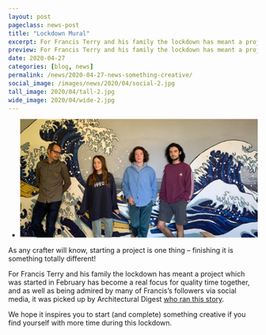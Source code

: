 ```yaml
---
layout: post
pageclass: news-post
title: "Lockdown Mural"
excerpt: For Francis Terry and his family the lockdown has meant a project which was started in February has become a real focus for quality time together... it was picked up by Architectural Digest who ran the story.
preview: For Francis Terry and his family the lockdown has meant a project which was started in February has become a real focus for quality time together... it was picked up by Architectural Digest who ran the story.
date: 2020-04-27
categories: [blog, news]
permalink: /news/2020-04-27-news-something-creative/
social_image: /images/news/2020/04/social-2.jpg
tall_image: 2020/04/tall-2.jpg
wide_image: 2020/04/wide-2.jpg
---
```


<ul class="list">
	<li class="full">
		<a class="fancybox" rel="group" href="/images/news/2020/04/02.jpg">
			<img src="/images/news/2020/04/thumbs/02.jpg" alt="Francis is interviewed by his son." />
		</a>
	</li>
</ul>

As any crafter will know, starting a project is one thing – finishing it is something totally different!

For Francis Terry and his family the lockdown has meant a project which was started in February has become a real focus for quality time together, and as well as being admired by many of Francis’s followers via social media, it was picked up by Architectural Digest <a href="https://www.architecturaldigest.com/story/this-english-family-is-painting-its-way-through-the-pandemic" rel="nofollow noopener noreferrer" target="_blank">who ran this story</a>.

We hope it inspires you to start (and complete) something creative if you find yourself with more time during this lockdown.